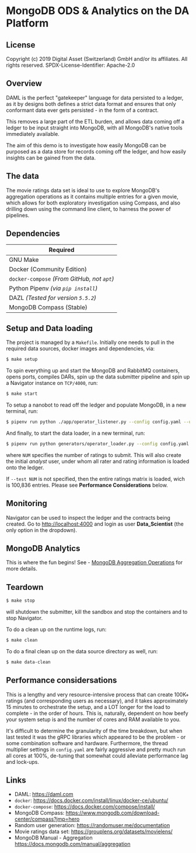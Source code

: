 # MongoDB ODS & Analytics on the DA Platform #

## License ## 

Copyright (c) 2019 Digital Asset (Switzerland) GmbH and/or its affiliates. All rights reserved.
SPDX-License-Identifier: Apache-2.0

## Overview ##

DAML is the perfect "gatekeeper" language for data persisted to a ledger, as it by designs both defines a strict data format and ensures that only conformant data ever gets persisted - in the form of a contract. 

This removes a large part of the ETL burden, and allows data coming off a ledger to be input straight into MongoDB, with all MongoDB's native tools immediately available.

The aim of this demo is to investigate how easily MongoDB can be purposed as a data store for records coming off the ledger, and how easily insights can be gained from the data. 

## The data ##

The movie ratings data set is ideal to use to explore MongoDB's aggregation operations as it contains multiple entries for a given movie, which allows for both exploratory investigation using Compass, and also drilling down using the command line client, to harness the power of pipelines. 

## Dependencies ##

| Required |
|---|
| GNU Make |
| Docker (Community Edition) |
| `docker-compose` _(From GitHub, not `apt`)_ |
| Python Pipenv _(via `pip install`)_ |
| DAZL _(Tested for version `5.5.2`)_ |
| MongoDB Compass (Stable) |

## Setup and Data loading ##

The project is managed by a `Makefile`. Initially one needs to pull in the required data sources, docker images and dependencies, via:

```sh
$ make setup
```

To spin everything up and start the MongoDB and RabbitMQ containers, opens ports, compiles DARs, spin up the data submitter pipeline and spin up a Navigator instance on `TCP/4000`, run:

```sh
$ make start
```

To setup a nanobot to read off the ledger and populate MongoDB, in a new terminal, run:

```sh
$ pipenv run python ./app/operator_listener.py --config config.yaml --user Data_Scientist
```

And finally, to start the data loader, in a new terminal, run:

```sh
$ pipenv run python generators/operator_loader.py --config config.yaml --user Data_Scientist --test NUM
```

where `NUM` specifies the number of ratings to submit. This will also create the initial _analyst_ user, under whom all rater and rating information is loaded onto the ledger.

If `--test NUM` is not specified, then the entire ratings matrix is loaded, wich is 100,836 entries. Please see **Performance Considerations** below.

## Monitoring ##

Navigator can be used to inspect the ledger and the contracts being created. Go to <http://localhost:4000> and login as user **Data_Scientist** (the only option in the dropdown).

## MongoDB Analytics ##

This is where the fun begins! See - [MongoDB Aggregation Operations](docs/MongoDB_Aggregation_Operations.pdf) for more details.

## Teardown ##

```sh
$ make stop
```

will shutdown the submitter, kill the sandbox and stop the containers and to stop Navigator.

To do a clean up on the runtime logs, run:

```sh
$ make clean
```

To do a final clean up on the data source directory as well, run:

```sh
$ make data-clean
```

## Performance considersations ##

This is a lengthy and very resource-intensive process that can create 100K+ ratings (and corresponding users as necessary), and it takes approximately 15 minutes to orchestrate the setup, and a LOT longer for the load to complete - in the order of hours. This is, naturally, dependent on how beefy your system setup is and the number of cores and RAM available to you.

It's difficult to determine the granularity of the time breakdown, but when last tested it was the gRPC libraries which appeared to be the problem - or some combination software and hardware. Furthermore, the thread multiplier settings in `config.yaml` are fairly aggressive and pretty much run all cores at 100%, de-tuning that somewhat could alleviate performance lag and lock-ups.

## Links ##

- DAML: <https://daml.com>
- `docker`: <https://docs.docker.com/install/linux/docker-ce/ubuntu/>
- `docker-compose`: <https://docs.docker.com/compose/install/>
- MongoDB Compass: <https://www.mongodb.com/download-center/compass?jmp=hero>
- Random user generation: <https://randomuser.me/documentation>
- Movie ratings data set: <https://grouplens.org/datasets/movielens/>
- MongoDB Manual - Aggregation <https://docs.mongodb.com/manual/aggregation>
